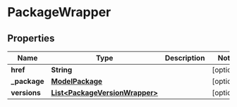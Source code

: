 
# PackageWrapper

## Properties
Name | Type | Description | Notes
------------ | ------------- | ------------- | -------------
**href** | **String** |  |  [optional]
**_package** | [**ModelPackage**](ModelPackage.md) |  |  [optional]
**versions** | [**List&lt;PackageVersionWrapper&gt;**](PackageVersionWrapper.md) |  |  [optional]



